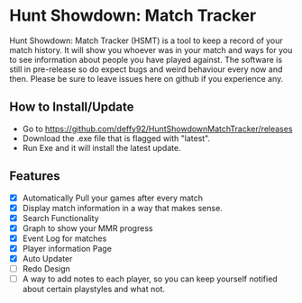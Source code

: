 # Hunt Showdown: Match Tracker

Hunt Showdown: Match Tracker (HSMT) is a tool to keep a record of your match history. It will show you whoever was in your match and ways for you to see information about people you have played against. The software is still in pre-release so do expect bugs and weird behaviour every now and then. Please be sure to leave issues here on github if you experience any.

## How to Install/Update
- Go to https://github.com/deffy92/HuntShowdownMatchTracker/releases
- Download the .exe file that is flagged with "latest".
- Run Exe and it will install the latest update.

## Features
- [x] Automatically Pull your games after every match
- [x] Display match information in a way that makes sense.
- [x] Search Functionality
- [x] Graph to show your MMR progress
- [x] Event Log for matches
- [x] Player information Page
- [x] Auto Updater
- [ ] Redo Design
- [ ] A way to add notes to each player, so you can keep yourself notified about certain playstyles and what not.
